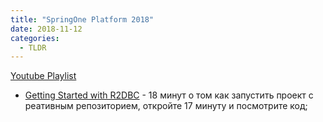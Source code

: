 ```yaml
---
title: "SpringOne Platform 2018"
date: 2018-11-12
categories:
  - TLDR
---
```


[Youtube Playlist](https://www.youtube.com/playlist?list=PLAdzTan_eSPQsR_aqYBQxpYTEQZnjhTN6)

* [Getting Started with R2DBC](https://www.youtube.com/watch?v=qwF6v6FN_Uc) - 18 минут о том как запустить проект с реативным репозиторием, откройте 17 минуту и посмотрите код;
